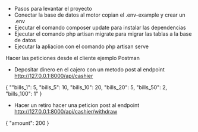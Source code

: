 - Pasos para levantar el proyecto
- Conectar la base de datos al motor copian el .env-example y crear un .env
- Ejecutar el comando composer update para instalar las dependencias
- Ejecutar el comando php artisan migrate para migrar las tablas a la base de datos
- Ejecutar la apliacion con el comando php artisan serve

Hacer las peticiones desde el cliente ejemplo Postman
- Depositar dinero en el cajero con un metodo post al endpoint 
    http://127.0.0.1:8000/api/cashier 

{
    ""bills_1": 5,
    "bills_5": 10,
    "bills_10": 20,
    "bills_20": 5,
    "bills_50": 2,
    "bills_100": 1"
}

- Hacer un retiro hacer una peticion post al endpoint 
    http://127.0.0.1:8000/api/cashier/withdraw

{
    "amount": 200
}
